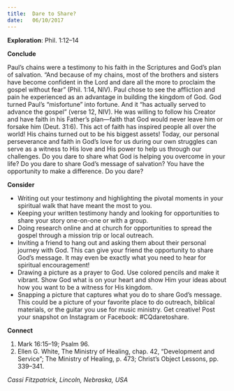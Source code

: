 ```yaml
---
title:  Dare to Share?
date:   06/10/2017
---
```


**Exploration**: Phil. 1:12–14

**Conclude**

Paul’s chains were a testimony to his faith in the Scriptures and God’s plan of salvation. “And because of my chains, most of the brothers and sisters have become confident in the Lord and dare all the more to proclaim the gospel without fear” (Phil. 1:14, NIV). Paul chose to see the affliction and pain he experienced as an advantage in building the kingdom of God. God turned Paul’s “misfortune” into fortune. And it “has actually served to advance the gospel” (verse 12, NIV). He was willing to follow his Creator and have faith in his Father’s plan—faith that God would never leave him or forsake him (Deut. 31:6). This act of faith has inspired people all over the world! His chains turned out to be his biggest assets! Today, our personal perseverance and faith in God’s love for us during our own struggles can serve as a witness to His love and His power to help us through our challenges. Do you dare to share what God is helping you overcome in your life? Do you dare to share God’s message of salvation? You have the opportunity to make a difference. Do you dare?

**Consider**

- Writing out your testimony and highlighting the pivotal moments in your spiritual walk that have meant the most to you.
- Keeping your written testimony handy and looking for opportunities to share your story one-on-one or with a group.
- Doing research online and at church for opportunities to spread the gospel through a mission trip or local outreach.
- Inviting a friend to hang out and asking them about their personal journey with God. This can give your friend the opportunity to share God’s message. It may even be exactly what you need to hear for spiritual encouragement!
- Drawing a picture as a prayer to God. Use colored pencils and make it vibrant. Show God what is on your heart and show Him your ideas about how you want to be a witness for His kingdom.
- Snapping a picture that captures what you do to share God’s message. This could be a picture of your favorite place to do outreach, biblical materials, or the guitar you use for music ministry. Get creative! Post your snapshot on Instagram or Facebook: #CQdaretoshare.

**Connect**

1. Mark 16:15–19; Psalm 96.
2. Ellen G. White, The Ministry of Healing, chap. 42, “Development and Service”; The Ministry of Healing, p. 473; Christ’s Object Lessons, pp. 339–341.

_Cassi Fitzpatrick, Lincoln, Nebraska, USA_